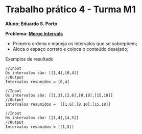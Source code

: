 # Trabalho prático 4 - Turma M1

**Aluno: Eduardo S. Porto**

**Problema: [Merge Intervals](https://leetcode.com/problems/merge-intervals/)**

- Primeiro ordena e maneja os intervalos que se sobrepõem;
- Aloca o espaço correto e coloca o conteúdo desejado;

Exemplos de resultado
```
//Input
Os intervalos são: [[1,4],[0,4]]
//Output
Intervalos resumidos = [0,4]
```
```
//Input
Os intervalos são: [[1,3],[2,6],[8,10],[15,18]]
//Output
Intervalos resumidos =  [[1,6],[8,10],[15,18]]
```
```
//Input
Os intervalos são: [[1,4],[4,5]]
//Output
Intervalos resumidos = [[1,5]]
```

